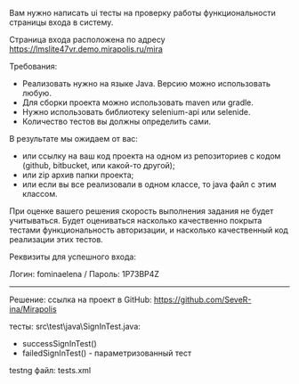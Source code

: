 Вам нужно написать ui тесты на проверку работы функциональности страницы входа в систему. 

Страница входа расположена по адресу https://lmslite47vr.demo.mirapolis.ru/mira

Требования:
- Реализовать нужно на языке Java. Версию можно использовать любую.
- Для сборки проекта можно использовать maven или gradle.
- Нужно использовать библиотеку selenium-api или selenide.
- Количество тестов вы должны определить сами. 

В результате мы ожидаем от вас:
- или ссылку на ваш код проекта на одном из репозиториев с кодом (github, bitbucket, или какой-то другой);
- или zip архив папки проекта;
- или если вы все реализовали в одном классе, то java файл с этим классом.

При оценке вашего решения скорость выполнения задания не будет учитываться. Будет оцениваться насколько качественно покрыта тестами функциональность авторизации, и насколько качественный код реализации этих тестов.

Реквизиты для успешного входа:

Логин: fominaelena / Пароль: 1P73BP4Z

-----
Решение:
ссылка на проект в GitHub: https://github.com/SeveR-ina/Mirapolis

тесты:
src\test\java\SignInTest.java: 
- successSignInTest()
- failedSignInTest() - параметризованный тест

testng файл: tests.xml